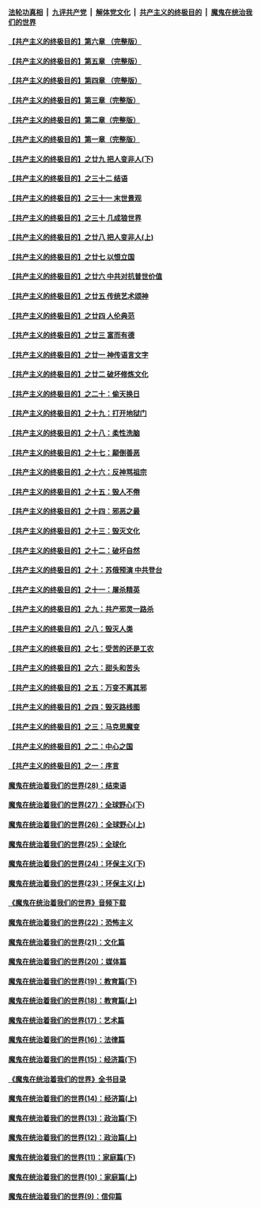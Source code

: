 

####  [法轮功真相](../../../../basic/blob/master/README.md?t=04160801) &nbsp;|&nbsp; [九评共产党](../../../../9ping.md/blob/master/README.md?t=04160801) &nbsp;|&nbsp; [解体党文化](../../../../jtdwh.md/blob/master/README.md?t=04160801)  &nbsp;|&nbsp; [共产主义的终极目的](../../../../gczydzjmd.md/blob/master/README.md?t=04160801) &nbsp;|&nbsp; [魔鬼在统治我们的世界](../../../../mgztzwmdsj.md/blob/master/README.md?t=04160801) 

#### [【共产主义的终极目的】第六章 （完整版）](../pages/nsc422/n11428913.md?t=04160801) 

#### [【共产主义的终极目的】第五章 （完整版）](../pages/nsc422/n11428912.md?t=04160801) 

#### [【共产主义的终极目的】第四章 （完整版）](../pages/nsc422/n11428907.md?t=04160801) 

#### [【共产主义的终极目的】第三章（完整版）](../pages/nsc422/n11428848.md?t=04160801) 

#### [【共产主义的终极目的】第二章（完整版）](../pages/nsc422/n11428831.md?t=04160801) 

#### [【共产主义的终极目的】第一章（完整版）](../pages/nsc422/n11417651.md?t=04160801) 

#### [【共产主义的终极目的】之廿九 把人变非人(下)](../pages/nsc422/n11344140.md?t=04160801) 

#### [【共产主义的终极目的】之三十二 结语](../pages/nsc422/n11360535.md?t=04160801) 

#### [【共产主义的终极目的】之三十一 末世景观](../pages/nsc422/n11351129.md?t=04160801) 

#### [【共产主义的终极目的】之三十 几成狼世界](../pages/nsc422/n11348280.md?t=04160801) 

#### [【共产主义的终极目的】之廿八 把人变非人(上)](../pages/nsc422/n11340492.md?t=04160801) 

#### [【共产主义的终极目的】之廿七 以恨立国](../pages/nsc422/n11336944.md?t=04160801) 

#### [【共产主义的终极目的】之廿六 中共对抗普世价值](../pages/nsc422/n11324785.md?t=04160801) 

#### [【共产主义的终极目的】之廿五 传统艺术颂神](../pages/nsc422/n11296396.md?t=04160801) 

#### [【共产主义的终极目的】之廿四 人伦典范](../pages/nsc422/n11296397.md?t=04160801) 

#### [【共产主义的终极目的】之廿三 富而有德](../pages/nsc422/n11283598.md?t=04160801) 

#### [【共产主义的终极目的】之廿一 神传语言文字](../pages/nsc422/n11263265.md?t=04160801) 

#### [【共产主义的终极目的】之廿二 破坏修炼文化](../pages/nsc422/n11245728.md?t=04160801) 

#### [【共产主义的终极目的】之二十：偷天换日](../pages/nsc422/n11238846.md?t=04160801) 

#### [【共产主义的终极目的】之十九：打开地狱门](../pages/nsc422/n11206376.md?t=04160801) 

#### [【共产主义的终极目的】之十八：柔性洗脑](../pages/nsc422/n11199994.md?t=04160801) 

#### [【共产主义的终极目的】之十七：颠倒善恶](../pages/nsc422/n11179782.md?t=04160801) 

#### [【共产主义的终极目的】之十六：反神骂祖宗](../pages/nsc422/n11166798.md?t=04160801) 

#### [【共产主义的终极目的】之十五：毁人不倦](../pages/nsc422/n11166792.md?t=04160801) 

#### [【共产主义的终极目的】之十四：邪恶之最](../pages/nsc422/n11150249.md?t=04160801) 

#### [【共产主义的终极目的】之十三：毁灭文化](../pages/nsc422/n11135227.md?t=04160801) 

#### [【共产主义的终极目的】之十二：破坏自然](../pages/nsc422/n11135214.md?t=04160801) 

#### [【共产主义的终极目的】之十：苏俄预演 中共登台](../pages/nsc422/n11118424.md?t=04160801) 

#### [【共产主义的终极目的】之十一：屠杀精英](../pages/nsc422/n11118442.md?t=04160801) 

#### [【共产主义的终极目的】之九：共产邪灵一路杀](../pages/nsc422/n11114139.md?t=04160801) 

#### [【共产主义的终极目的】之八：毁灭人类](../pages/nsc422/n11108503.md?t=04160801) 

#### [【共产主义的终极目的】之七：受苦的还是工农](../pages/nsc422/n11101809.md?t=04160801) 

#### [【共产主义的终极目的】之六：甜头和苦头](../pages/nsc422/n11096971.md?t=04160801) 

#### [【共产主义的终极目的】之五：万变不离其邪](../pages/nsc422/n11091285.md?t=04160801) 

#### [【共产主义的终极目的】之四：毁灭路线图](../pages/nsc422/n11086284.md?t=04160801) 

#### [【共产主义的终极目的】之三：马克思魔变](../pages/nsc422/n11061941.md?t=04160801) 

#### [【共产主义的终极目的】之二：中心之国](../pages/nsc422/n11047728.md?t=04160801) 

#### [【共产主义的终极目的】之一：序言](../pages/nsc422/n11086077.md?t=04160801) 

#### [魔鬼在统治着我们的世界(28)：结束语](../pages/nsc422/n10936246.md?t=04160801) 

#### [魔鬼在统治着我们的世界(27)：全球野心(下)](../pages/nsc422/n10928319.md?t=04160801) 

#### [魔鬼在统治着我们的世界(26)：全球野心(上)](../pages/nsc422/n10900318.md?t=04160801) 

#### [魔鬼在统治着我们的世界(25)：全球化](../pages/nsc422/n10788205.md?t=04160801) 

#### [魔鬼在统治着我们的世界(24)：环保主义(下)](../pages/nsc422/n10695307.md?t=04160801) 

#### [魔鬼在统治着我们的世界(23)：环保主义(上)](../pages/nsc422/n10688613.md?t=04160801) 

#### [《魔鬼在统治着我们的世界》音频下载](../pages/nsc422/n10635553.md?t=04160801) 

#### [魔鬼在统治着我们的世界(22)：恐怖主义](../pages/nsc422/n10614727.md?t=04160801) 

#### [魔鬼在统治着我们的世界(21)：文化篇](../pages/nsc422/n10597706.md?t=04160801) 

#### [魔鬼在统治着我们的世界(20)：媒体篇](../pages/nsc422/n10586579.md?t=04160801) 

#### [魔鬼在统治着我们的世界(19)：教育篇(下)](../pages/nsc422/n10564808.md?t=04160801) 

#### [魔鬼在统治着我们的世界(18)：教育篇(上)](../pages/nsc422/n10526970.md?t=04160801) 

#### [魔鬼在统治着我们的世界(17)：艺术篇](../pages/nsc422/n10499093.md?t=04160801) 

#### [魔鬼在统治着我们的世界(16)：法律篇](../pages/nsc422/n10485969.md?t=04160801) 

#### [魔鬼在统治着我们的世界(15)：经济篇(下)](../pages/nsc422/n10469975.md?t=04160801) 

#### [《魔鬼在统治着我们的世界》全书目录](../pages/nsc422/n10464261.md?t=04160801) 

#### [魔鬼在统治着我们的世界(14)：经济篇(上)](../pages/nsc422/n10457370.md?t=04160801) 

#### [魔鬼在统治着我们的世界(13)：政治篇(下)](../pages/nsc422/n10448270.md?t=04160801) 

#### [魔鬼在统治着我们的世界(12)：政治篇(上)](../pages/nsc422/n10444576.md?t=04160801) 

#### [魔鬼在统治着我们的世界(11)：家庭篇(下)](../pages/nsc422/n10440961.md?t=04160801) 

#### [魔鬼在统治着我们的世界(10)：家庭篇(上)](../pages/nsc422/n10435448.md?t=04160801) 

#### [魔鬼在统治着我们的世界(9)：信仰篇](../pages/nsc422/n10432159.md?t=04160801) 


